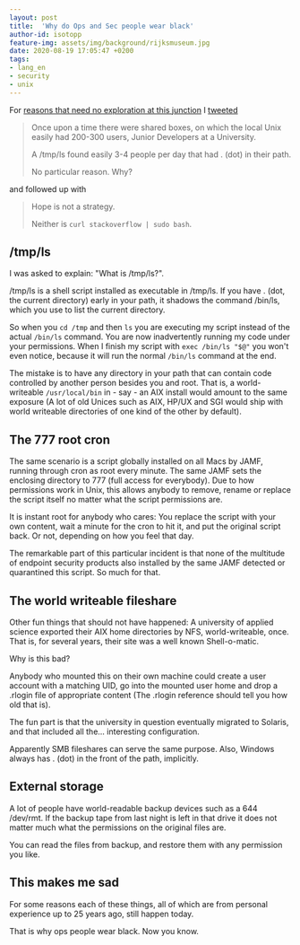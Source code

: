 ```yaml
---
layout: post
title:  'Why do Ops and Sec people wear black'
author-id: isotopp
feature-img: assets/img/background/rijksmuseum.jpg
date: 2020-08-19 17:05:47 +0200
tags:
- lang_en
- security
- unix
---
```

For [reasons that need no exploration at this junction](https://www.imdb.com/title/tt0108756) I [tweeted](https://twitter.com/isotopp/status/1296073392655933444)

> Once upon a time there were shared boxes, on which the local Unix easily had 200-300 users, Junior Developers at a University.
>
> A /tmp/ls found easily 3-4 people per day that had . (dot) in their path.
>
> No particular reason. Why?

and followed up with

> Hope is not a strategy.
>
> Neither is `curl stackoverflow | sudo bash`.

## /tmp/ls

I was asked to explain: "What is /tmp/ls?". 

/tmp/ls is a shell script installed as executable in /tmp/ls. If you have . (dot, the current directory) early in your path, it shadows the command /bin/ls, which you use to list the current directory.

So when you `cd /tmp` and then `ls` you are executing my script instead of the actual `/bin/ls` command. You are now inadvertently running my code under your permissions. When I finish my script with `exec /bin/ls "$@"` you won't even notice, because it will run the normal `/bin/ls` command at the end.

The mistake is to have any directory in your path that can contain code controlled by another person besides you and root. That is, a world-writeable `/usr/local/bin` in - say - an AIX install would amount to the same exposure (A lot of old Unices such as AIX, HP/UX and SGI would ship with world writeable directories of one kind of the other by default).

## The 777 root cron

The same scenario is a script globally installed on all Macs by JAMF, running through cron as root every minute. The same JAMF sets the enclosing directory to 777 (full access for everybody). Due to how permissions work in Unix, this allows anybody to remove, rename or replace the script itself no matter what the script permissions are.

It is instant root for anybody who cares: You replace the script with your own content, wait a minute for the cron to hit it, and put the original script back. Or not, depending on how you feel that day.

The remarkable part of this particular incident is that none of the multitude of endpoint security products also installed by the same JAMF detected or quarantined this script. So much for that.

## The world writeable fileshare

Other fun things that should not have happened: A university of applied science exported their AIX home directories by NFS, world-writeable, once. That is, for several years, their site was a well known Shell-o-matic.

Why is this bad?

Anybody who mounted this on their own machine could create a user account with a matching UID, go into the mounted user home and drop a .rlogin file of appropriate content (The .rlogin reference should tell you how old that is).

The fun part is that the university in question eventually migrated to Solaris, and that included all the... interesting configuration.

Apparently SMB fileshares can serve the same purpose. Also, Windows always has . (dot) in the front of the path, implicitly.

## External storage

A lot of people have world-readable backup devices such as a 644 /dev/rmt. If the backup tape from last night is left in that drive it does not matter much what the permissions on the original files are.

You can read the files from backup, and restore them with any permission you like.

## This makes me sad

For some reasons each of these things, all of which are from personal experience up to 25 years ago, still happen today.

That is why ops people wear black. Now you know.